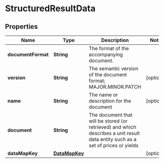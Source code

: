 

# StructuredResultData

## Properties

Name | Type | Description | Notes
------------ | ------------- | ------------- | -------------
**documentFormat** | **String** | The format of the accompanying document. | 
**version** | **String** | The semantic version of the document format; MAJOR.MINOR.PATCH |  [optional]
**name** | **String** | The name or description for the document |  [optional]
**document** | **String** | The document that will be stored (or retrieved) and which describes a unit result data entity such as a set of prices or yields | 
**dataMapKey** | [**DataMapKey**](DataMapKey.md) |  |  [optional]



